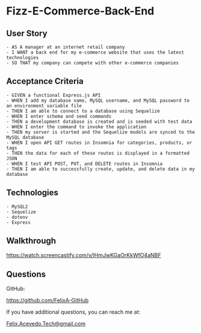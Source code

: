 # Fizz-E-Commerce-Back-End

## User Story
```
- AS A manager at an internet retail company
- I WANT a back end for my e-commerce website that uses the latest technologies
- SO THAT my company can compete with other e-commerce companies
```

## Acceptance Criteria
```
- GIVEN a functional Express.js API
- WHEN I add my database name, MySQL username, and MySQL password to an environment variable file
- THEN I am able to connect to a database using Sequelize
- WHEN I enter schema and seed commands
- THEN a development database is created and is seeded with test data
- WHEN I enter the command to invoke the application
- THEN my server is started and the Sequelize models are synced to the MySQL database
- WHEN I open API GET routes in Insomnia for categories, products, or tags
- THEN the data for each of these routes is displayed in a formatted JSON
- WHEN I test API POST, PUT, and DELETE routes in Insomnia
- THEN I am able to successfully create, update, and delete data in my database
```

## Technologies
```
- MySQL2
- Sequelize
- dotenv
- Express
```

## Walkthrough

https://watch.screencastify.com/v/IHmJwKGaOrKkWfO4aNBF

## Questions

GitHub:

https://github.com/FelixA-GitHub

If you have additional questions, you can reach me at:

Felix.Acevedo.Tech@gmail.com
